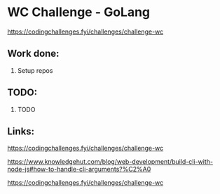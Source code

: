 # WC Challenge - GoLang

https://codingchallenges.fyi/challenges/challenge-wc

## Work done:

1. Setup repos

## TODO:

1. TODO

## Links:

https://codingchallenges.fyi/challenges/challenge-wc

https://www.knowledgehut.com/blog/web-development/build-cli-with-node-js#how-to-handle-cli-arguments?%C2%A0

https://codingchallenges.fyi/challenges/challenge-wc

